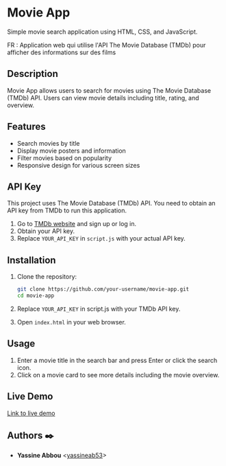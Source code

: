 # Movie App

Simple movie search application using HTML, CSS, and JavaScript.

FR : Application web qui utilise l'API The Movie Database (TMDb) pour afficher des informations sur des films

## Description

Movie App allows users to search for movies using The Movie Database (TMDb) API. Users can view movie details including title, rating, and overview.

## Features

- Search movies by title
- Display movie posters and information
- Filter movies based on popularity
- Responsive design for various screen sizes

## API Key

This project uses The Movie Database (TMDb) API. You need to obtain an API key from TMDb to run this application.

1. Go to [TMDb website](https://www.themoviedb.org/documentation/api) and sign up or log in.
2. Obtain your API key.
3. Replace `YOUR_API_KEY` in `script.js` with your actual API key.

## Installation

1. Clone the repository:

   ```bash
   git clone https://github.com/your-username/movie-app.git
   cd movie-app
2. Replace `YOUR_API_KEY` in script.js with your TMDb API key.

3. Open `index.html` in your web browser.

## Usage

1. Enter a movie title in the search bar and press Enter or click the search icon.
2. Click on a movie card to see more details including the movie overview.


## Live Demo

[Link to live demo](https://yassineab53.github.io/Movie-App-JS/) 


## Authors :black_nib:

- **Yassine Abbou** <[yassineab53](https://github.com/yassineab53)>

